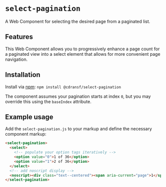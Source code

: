# `select-pagination`

A Web Component for selecting the desired page from a paginated list.

## Features

This Web Component allows you to progressively enhance a page count for a paginated view into a select element that allows for more convenient page navigation.

## Installation

Install via [npm](https://www.npmjs.com/package/@daviddarnes/component-name): `npm install @cdransf/select-pagination`

The component assumes your pagination starts at index `0`, but you may override this using the `baseIndex` attribute.

## Example usage

Add the `select-pagination.js` to your markup and define the necessary component markup:

```html
<select-pagination>
  <select>
    <!-- populate your option tags iteratively -->
    <option value="0">1 of 36</option>
    <option value="1">2 of 36</option>
  </select>
  <!-- add noscript display -->
  <noscript><div class="text--centered"><span aria-current="page">1</span> of 36</div></noscript>
</select-pagination>
```
